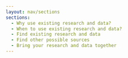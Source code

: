 ```yaml
---
layout: nav/sections
sections:
  - Why use existing research and data?
  - When to use existing research and data?
  - Find existing research and data
  - Find other possible sources
  - Bring your research and data together
---
```

